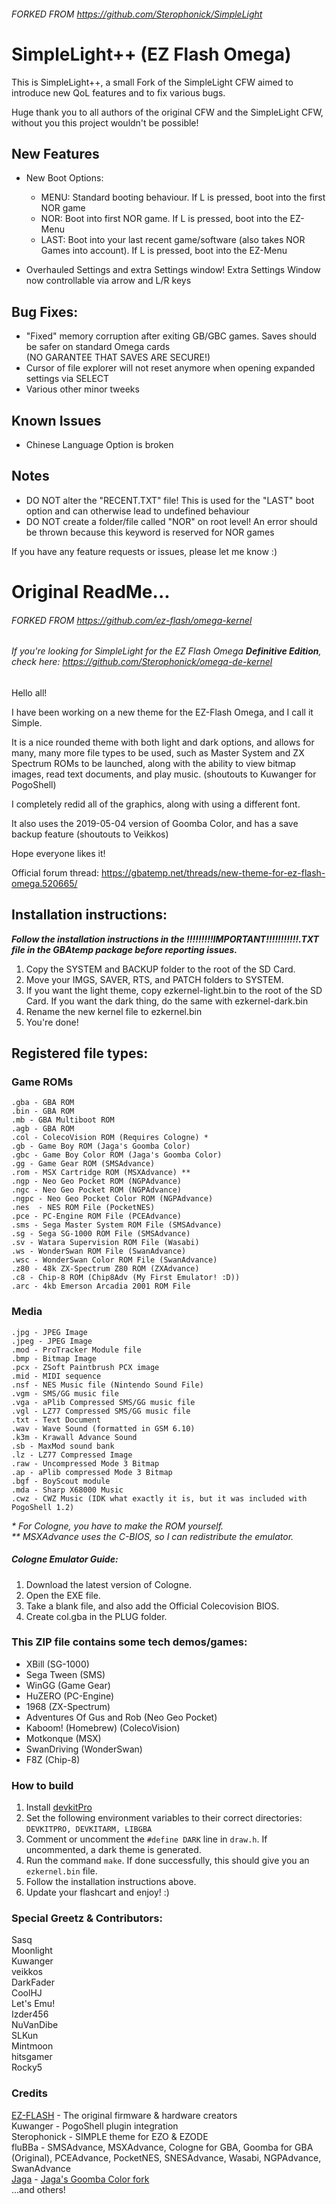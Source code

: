 ###### FORKED FROM https://github.com/Sterophonick/SimpleLight

# SimpleLight++ (EZ Flash Omega)

This is SimpleLight++, a small Fork of the SimpleLight CFW aimed to introduce new QoL features and to fix various bugs.

Huge thank you to all authors of the original CFW and the SimpleLight CFW, without you this project wouldn't be possible!

## New Features
- New Boot Options:
  
  - MENU: Standard booting behaviour. If L is pressed, boot into the first NOR game
  - NOR: Boot into first NOR game. If L is pressed, boot into the EZ-Menu
  - LAST: Boot into your last recent game/software (also takes NOR Games into account). If L is pressed, boot into the EZ-Menu
    
- Overhauled Settings and extra Settings window! Extra Settings Window now controllable via arrow and L/R keys

## Bug Fixes:
* "Fixed" memory corruption after exiting GB/GBC games. Saves should be safer on standard Omega cards \
  (NO GARANTEE THAT SAVES ARE SECURE!)
* Cursor of file explorer will not reset anymore when opening expanded settings via SELECT
* Various other minor tweeks

## Known Issues
* Chinese Language Option is broken

## Notes
* DO NOT alter the "RECENT.TXT" file! This is used for the "LAST" boot option and can otherwise lead to undefined behaviour
* DO NOT create a folder/file called "NOR" on root level! An error should be thrown because this keyword is reserved for NOR games

If you have any feature requests or issues, please let me know :)

# Original ReadMe...

###### FORKED FROM https://github.com/ez-flash/omega-kernel

###### *If you're looking for SimpleLight for the EZ Flash Omega **Definitive Edition**, check here: https://github.com/Sterophonick/omega-de-kernel*

Hello all!

I have been working on a new theme for the EZ-Flash Omega, and I call it Simple.

It is a nice rounded theme with both light and dark options, and allows for many, many more file types to be used, such as Master System and ZX Spectrum ROMs to be launched, along with the ability to view bitmap images, read text documents, and play music. (shoutouts to Kuwanger for PogoShell)

I completely redid all of the graphics, along with using a different font.

It also uses the 2019-05-04 version of Goomba Color, and has a save backup feature (shoutouts to Veikkos)

Hope everyone likes it!

Official forum thread:
https://gbatemp.net/threads/new-theme-for-ez-flash-omega.520665/

## Installation instructions:

_**Follow the installation instructions in the !!!!!!!!!IMPORTANT!!!!!!!!!!!.TXT file in the GBAtemp package before reporting issues.**_

1. Copy the SYSTEM and BACKUP folder to the root of the SD Card.
2. Move your IMGS, SAVER, RTS, and PATCH folders to SYSTEM.
3. If you want the light theme, copy ezkernel-light.bin to the root of the SD Card. If you want the dark thing, do the same with ezkernel-dark.bin
4. Rename the new kernel file to ezkernel.bin
5. You're done!

## Registered file types:
### Game ROMs
    .gba - GBA ROM
    .bin - GBA ROM
    .mb - GBA Multiboot ROM
    .agb - GBA ROM
    .col - ColecoVision ROM (Requires Cologne) *
    .gb - Game Boy ROM (Jaga's Goomba Color)
    .gbc - Game Boy Color ROM (Jaga's Goomba Color)
    .gg - Game Gear ROM (SMSAdvance)
    .rom - MSX Cartridge ROM (MSXAdvance) **
    .ngp - Neo Geo Pocket ROM (NGPAdvance)
    .ngc - Neo Geo Pocket ROM (NGPAdvance)
    .ngpc - Neo Geo Pocket Color ROM (NGPAdvance)
    .nes  - NES ROM File (PocketNES)
    .pce - PC-Engine ROM File (PCEAdvance)
    .sms - Sega Master System ROM File (SMSAdvance)
    .sg - Sega SG-1000 ROM File (SMSAdvance)
    .sv - Watara Supervision ROM File (Wasabi)
    .ws - WonderSwan ROM File (SwanAdvance)
    .wsc - WonderSwan Color ROM File (SwanAdvance)
    .z80 - 48k ZX-Spectrum Z80 ROM (ZXAdvance)
    .c8 - Chip-8 ROM (Chip8Adv (My First Emulator! :D))
    .arc - 4kb Emerson Arcadia 2001 ROM File

### Media
    .jpg - JPEG Image
    .jpeg - JPEG Image
    .mod - ProTracker Module file
    .bmp - Bitmap Image
    .pcx - ZSoft Paintbrush PCX image
    .mid - MIDI sequence
    .nsf - NES Music file (Nintendo Sound File)
    .vgm - SMS/GG music file
    .vga - aPlib Compressed SMS/GG music file
    .vgl - LZ77 Compressed SMS/GG music file
    .txt - Text Document
    .wav - Wave Sound (formatted in GSM 6.10)
    .k3m - Krawall Advance Sound
    .sb - MaxMod sound bank
    .lz - LZ77 Compressed Image
    .raw - Uncompressed Mode 3 Bitmap
    .ap - aPlib compressed Mode 3 Bitmap
    .bgf - BoyScout module
    .mda - Sharp X68000 Music
    .cwz - CWZ Music (IDK what exactly it is, but it was included with PogoShell 1.2)

*\* For Cologne, you have to make the ROM yourself.*\
*\*\* MSXAdvance uses the C-BIOS, so I can redistribute the emulator.*

##### Cologne Emulator Guide:
1. Download the latest version of Cologne.
2. Open the EXE file.
3. Take a blank file, and also add the Official Colecovision BIOS.
4. Create col.gba in the PLUG folder.

### This ZIP file contains some tech demos/games:
* XBill (SG-1000)
* Sega Tween (SMS)
* WinGG (Game Gear)
* HuZERO (PC-Engine)
* 1968 (ZX-Spectrum)
* Adventures Of Gus and Rob (Neo Geo Pocket)
* Kaboom! (Homebrew) (ColecoVision)
* Motkonque (MSX)
* SwanDriving (WonderSwan)
* F8Z (Chip-8)

### How to build 
1. Install [devkitPro](https://devkitpro.org/)
2. Set the following environment variables to their correct directories: `DEVKITPRO, DEVKITARM, LIBGBA`
3. Comment or uncomment the `#define DARK` line in `draw.h`. If uncommented, a dark theme is generated.
4. Run the command `make`. If done successfully, this should give you an `ezkernel.bin` file.
5. Follow the installation instructions above.
4. Update your flashcart and enjoy! :)

### Special Greetz & Contributors:
Sasq\
Moonlight\
Kuwanger\
veikkos\
DarkFader\
CoolHJ\
Let's Emu!\
Izder456\
NuVanDibe\
SLKun\
Mintmoon\
hitsgamer\
Rocky5

### Credits
[EZ-FLASH](https://www.ezflash.cn/) - The original firmware & hardware creators\
Kuwanger - PogoShell plugin integration\
Sterophonick - SIMPLE theme for EZO & EZODE\
fluBBa - SMSAdvance, MSXAdvance, Cologne for GBA, Goomba for GBA (Original), PCEAdvance, PocketNES, SNESAdvance, Wasabi, NGPAdvance, SwanAdvance\
[Jaga](https://github.com/EvilJagaGenius) - [Jaga's Goomba Color fork](https://github.com/EvilJagaGenius/jagoombacolor)\
...and others!
